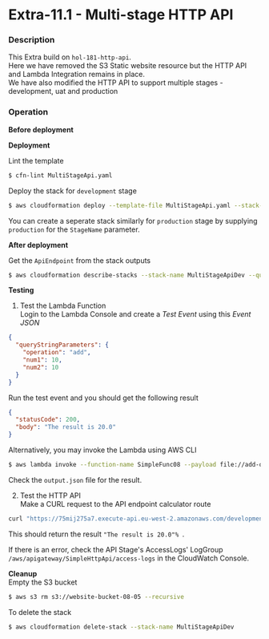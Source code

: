 # Extra-11.1 - Multi-stage HTTP API

### Description

This Extra build on `hol-181-http-api`.  
Here we have removed the S3 Static website resource but the HTTP API and Lambda Integration remains in place.  
We have also modified the HTTP API to support multiple stages - development, uat and production

### Operation

**Before deployment**

**Deployment**

Lint the template

```bash
$ cfn-lint MultiStageApi.yaml
```

Deploy the stack for `development` stage

```bash
$ aws cloudformation deploy --template-file MultiStageApi.yaml --stack-name MultiStageApiDev  --capabilities CAPABILITY_NAMED_IAM --parameter-override StageName=development
```

You can create a seperate stack similarly for `production` stage by supplying `production` for the `StageName` parameter.

**After deployment**

Get the `ApiEndpoint` from the stack outputs

```bash
$ aws cloudformation describe-stacks --stack-name MultiStageApiDev --query "Stacks[0].Outputs" --no-cli-pager
```

**Testing**

1. Test the Lambda Function  
   Login to the Lambda Console and create a _Test Event_ using this _Event JSON_

```json
{
  "queryStringParameters": {
    "operation": "add",
    "num1": 10,
    "num2": 10
  }
}
```

Run the test event and you should get the following result

```json
{
  "statusCode": 200,
  "body": "The result is 20.0"
}
```

Alternatively, you may invoke the Lambda using AWS CLI

```bash
$ aws lambda invoke --function-name SimpleFunc08 --payload file://add-operation.json --cli-binary-format raw-in-base64-out output.json
```

Check the `output.json` file for the result.

2. Test the HTTP API  
   Make a CURL request to the API endpoint calculator route

```bash
curl "https://75mij275a7.execute-api.eu-west-2.amazonaws.com/development/calculator?operation=add&num1=10&num2=10"
```

This should return the result `"The result is 20.0"% `.

If there is an error, check the API Stage's AccessLogs' LogGroup `/aws/apigateway/SimpleHttpApi/access-logs` in the CloudWatch Console.

**Cleanup**  
Empty the S3 bucket

```bash
$ aws s3 rm s3://website-bucket-08-05 --recursive
```

To delete the stack

```bash
$ aws cloudformation delete-stack --stack-name MultiStageApiDev
```
